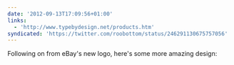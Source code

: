```yaml
---
date: '2012-09-13T17:09:56+01:00'
links:
  - 'http://www.typebydesign.net/products.htm'
syndicated: 'https://twitter.com/roobottom/status/246291130675757056'
---
```

Following on from eBay's new logo, here's some more amazing design: 
